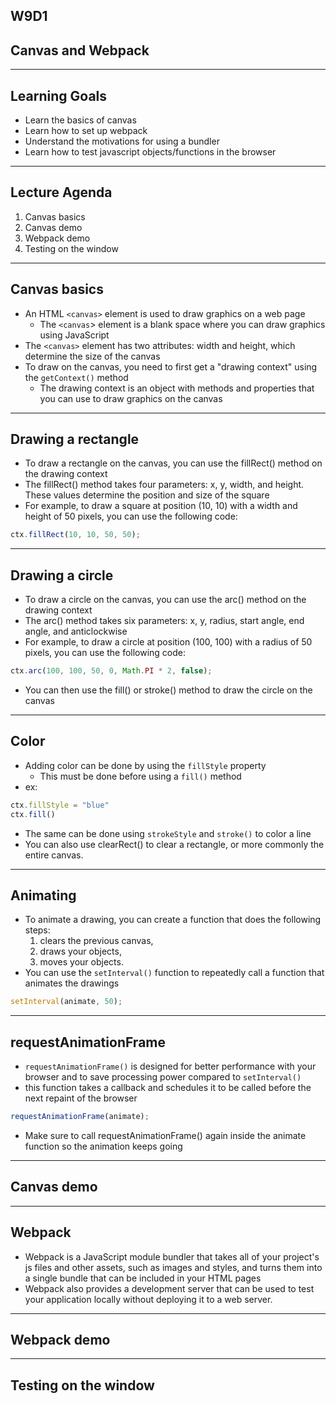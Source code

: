 ## W9D1

## Canvas and Webpack

---

## Learning Goals
* Learn the basics of canvas
* Learn how to set up webpack 
* Understand the motivations for using a bundler 
* Learn how to test javascript objects/functions in the browser 

---

## Lecture Agenda
1. Canvas basics
2. Canvas demo
3. Webpack demo
4. Testing on the window 

---

## Canvas basics

* An HTML `<canvas>` element is used to draw graphics on a web page
	* The `<canvas`> element is a blank space where you can draw graphics using JavaScript
* The `<canvas>` element has two attributes: width and height, which determine the size of the canvas
* To draw on the canvas, you need to first get a "drawing context" using the `getContext()` method
	* The drawing context is an object with methods and properties that you can use to draw graphics on the canvas

---
  
## Drawing a rectangle

* To draw a rectangle on the canvas, you can use the fillRect() method on the drawing context
* The fillRect() method takes four parameters: x, y, width, and height. These values determine the position and size of the square
* For example, to draw a square at position (10, 10) with a width and height of 50 pixels, you can use the following code:

```js
ctx.fillRect(10, 10, 50, 50);
```
  
---

## Drawing a circle

* To draw a circle on the canvas, you can use the arc() method on the drawing context
* The arc() method takes six parameters: x, y, radius, start angle, end angle, and anticlockwise
* For example, to draw a circle at position (100, 100) with a radius of 50 pixels, you can use the following code:

```js
ctx.arc(100, 100, 50, 0, Math.PI * 2, false);
```

* You can then use the fill() or stroke() method to draw the circle on the canvas

---

## Color

* Adding color can be done by using the `fillStyle` property
	* This must be done before using a `fill()` method
* ex:
```js
ctx.fillStyle = "blue"
ctx.fill()
```
* The same can be done using `strokeStyle` and `stroke()` to color a line
* You can also use clearRect() to clear a rectangle, or more commonly the entire canvas.

---

## Animating

* To animate a drawing, you can create a function that does the following steps:
	1. clears the previous canvas,
  2. draws your objects,
  3. moves your objects.
* You can use the `setInterval()` function to repeatedly call a function that animates the drawings

```js
setInterval(animate, 50);
```

---

## 	requestAnimationFrame

* `requestAnimationFrame()` is designed for better performance with your browser and to save processing power compared to `setInterval()`
* this function takes a callback and schedules it to be called before the next repaint of the browser

```js
requestAnimationFrame(animate);
```

* Make sure to call requestAnimationFrame() again inside the animate function so the animation keeps going

---

## Canvas demo 

---

## Webpack

* Webpack is a JavaScript module bundler that takes all of your project's js files and other assets, such as images and styles, and turns them into a single bundle that can be included in your HTML pages
* Webpack also provides a development server that can be used to test your application locally without deploying it to a web server.

---

## Webpack demo

---

## Testing on the window 

